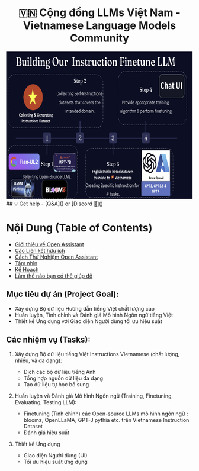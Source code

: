 
<h1 align="center">
  <span> 🇻🇳 Cộng đồng LLMs Việt Nam - Vietnamese Language Models Community</span>
</h1>

<div align="center">
     <img width="auto" height="400px" src="./images/Vietnamese_LLMs_pipeline.png"/>

</div>
## 💡 Get help - [Q&A]() or [Discord 💬]()

# Nội Dung (Table of Contents)

- [Giới thiệu về Open Assistant](#giới-thiệu-về-open-assistant)
- [Các Liên kết hữu ích](#các-liên-kết-hữu-ích)
- [Cách Thử Nghiệm Open Assistant](#cách-thử-nghiệm-open-assistant)
- [Tầm nhìn](#tầm-nhìn)
- [Kế Hoạch](#kế-hoạch)
- [Làm thế nào bạn có thể giúp đỡ](#làm-thế-nào-bạn-có-thể-giúp-đỡ)


## Mục tiêu dự án (Project Goal):
- Xây dựng Bộ dữ liệu Hướng dẫn tiếng Việt chất lượng cao
- Huấn luyện, Tinh chỉnh và Đánh giá Mô hình Ngôn ngữ tiếng Việt
- Thiết kế Ứng dụng với Giao diện Người dùng tối ưu hiệu suất

## Các nhiệm vụ (Tasks):

1. Xây dựng Bộ dữ liệu tiếng Việt Instructions Vietnamese (chất lượng, nhiều, và đa dạng):
   - Dịch các bộ dữ liệu tiếng Anh
   - Tổng hợp nguồn dữ liệu đa dạng
   - Tạo dữ liệu tự học bổ sung

2. Huấn luyện và Đánh giá Mô hình Ngôn ngữ (Training, Finetuning, Evaluating, Testing LLM):
   - Finetuning (Tinh chỉnh) các Open-source LLMs mô hình ngôn ngữ : bloomz, OpenLLaMA, GPT-J pythia etc. trên Vietnamese Instruction Dataset
   - Đánh giá hiệu suất

3. Thiết kế Ứng dụng 
   - Giao diện Người dùng (UI)
   - Tối ưu hiệu suất ứng dụng


